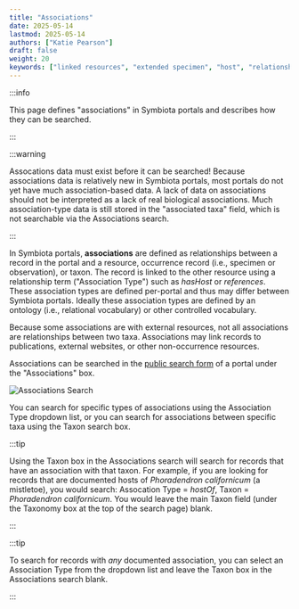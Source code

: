 ```yaml
---
title: "Associations"
date: 2025-05-14
lastmod: 2025-05-14
authors: ["Katie Pearson"]
draft: false
weight: 20
keywords: ["linked resources", "extended specimen", "host", "relationship"]
---
```


:::info

This page defines "associations" in Symbiota portals and describes how they can be searched.

:::

:::warning

Assocations data must exist before it can be searched! Because associations data is relatively new in Symbiota portals, most portals do not yet have much association-based data. A lack of data on associations should not be interpreted as a lack of real biological associations. Much association-type data is still stored in the "associated taxa" field, which is not searchable via the Associations search.

:::

In Symbiota portals, **associations** are defined as relationships between a record in the portal and a resource, occurrence record (i.e., specimen or observation), or taxon. The record is linked to the other resource using a relationship term ("Association Type") such as _hasHost_ or _references_. These association types are defined per-portal and thus may differ between Symbiota portals. Ideally these association types are defined by an ontology (i.e., relational vocabulary) or other controlled vocabulary.

Because some associations are with external resources, not all associations are relationships between two taxa. Associations may link records to publications, external websites, or other non-occurrence resources.

Associations can be searched in the [public search form](/User_Guide/searching_records) of a portal under the "Associations" box.

![Associations Search](/img/associationssearch.png)

You can search for specific types of associations using the Association Type dropdown list, or you can search for associations between specific taxa using the Taxon search box.

:::tip

Using the Taxon box in the Associations search will search for records that have an association with that taxon. For example, if you are looking for records that are documented hosts of _Phoradendron californicum_ (a mistletoe), you would search: Assocation Type = _hostOf_, Taxon = _Phoradendron californicum_. You would leave the main Taxon field (under the Taxonomy box at the top of the search page) blank.

:::

:::tip

To search for records with _any_ documented association, you can select an Association Type from the dropdown list and leave the Taxon box in the Associations search blank.

:::

